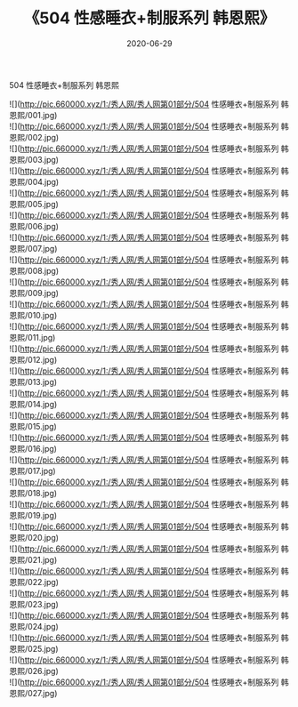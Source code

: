 ﻿---
layout: post
title:  《504 性感睡衣+制服系列 韩恩熙》
date:   2020-06-29
img: http://pic.660000.xyz/1:/秀人网/秀人网第01部分/504 性感睡衣+制服系列 韩恩熙/000.jpg
categories: [美女, 清纯, 唯美]
---

504 性感睡衣+制服系列 韩恩熙

  ![](http://pic.660000.xyz/1:/秀人网/秀人网第01部分/504 性感睡衣+制服系列 韩恩熙/001.jpg) <br> ![](http://pic.660000.xyz/1:/秀人网/秀人网第01部分/504 性感睡衣+制服系列 韩恩熙/002.jpg) <br> ![](http://pic.660000.xyz/1:/秀人网/秀人网第01部分/504 性感睡衣+制服系列 韩恩熙/003.jpg) <br> ![](http://pic.660000.xyz/1:/秀人网/秀人网第01部分/504 性感睡衣+制服系列 韩恩熙/004.jpg) <br> ![](http://pic.660000.xyz/1:/秀人网/秀人网第01部分/504 性感睡衣+制服系列 韩恩熙/005.jpg) <br> ![](http://pic.660000.xyz/1:/秀人网/秀人网第01部分/504 性感睡衣+制服系列 韩恩熙/006.jpg) <br> ![](http://pic.660000.xyz/1:/秀人网/秀人网第01部分/504 性感睡衣+制服系列 韩恩熙/007.jpg) <br> ![](http://pic.660000.xyz/1:/秀人网/秀人网第01部分/504 性感睡衣+制服系列 韩恩熙/008.jpg) <br> ![](http://pic.660000.xyz/1:/秀人网/秀人网第01部分/504 性感睡衣+制服系列 韩恩熙/009.jpg) <br> ![](http://pic.660000.xyz/1:/秀人网/秀人网第01部分/504 性感睡衣+制服系列 韩恩熙/010.jpg) <br> ![](http://pic.660000.xyz/1:/秀人网/秀人网第01部分/504 性感睡衣+制服系列 韩恩熙/011.jpg) <br> ![](http://pic.660000.xyz/1:/秀人网/秀人网第01部分/504 性感睡衣+制服系列 韩恩熙/012.jpg) <br> ![](http://pic.660000.xyz/1:/秀人网/秀人网第01部分/504 性感睡衣+制服系列 韩恩熙/013.jpg) <br> ![](http://pic.660000.xyz/1:/秀人网/秀人网第01部分/504 性感睡衣+制服系列 韩恩熙/014.jpg) <br> ![](http://pic.660000.xyz/1:/秀人网/秀人网第01部分/504 性感睡衣+制服系列 韩恩熙/015.jpg) <br> ![](http://pic.660000.xyz/1:/秀人网/秀人网第01部分/504 性感睡衣+制服系列 韩恩熙/016.jpg) <br> ![](http://pic.660000.xyz/1:/秀人网/秀人网第01部分/504 性感睡衣+制服系列 韩恩熙/017.jpg) <br> ![](http://pic.660000.xyz/1:/秀人网/秀人网第01部分/504 性感睡衣+制服系列 韩恩熙/018.jpg) <br> ![](http://pic.660000.xyz/1:/秀人网/秀人网第01部分/504 性感睡衣+制服系列 韩恩熙/019.jpg) <br> ![](http://pic.660000.xyz/1:/秀人网/秀人网第01部分/504 性感睡衣+制服系列 韩恩熙/020.jpg) <br> ![](http://pic.660000.xyz/1:/秀人网/秀人网第01部分/504 性感睡衣+制服系列 韩恩熙/021.jpg) <br> ![](http://pic.660000.xyz/1:/秀人网/秀人网第01部分/504 性感睡衣+制服系列 韩恩熙/022.jpg) <br> ![](http://pic.660000.xyz/1:/秀人网/秀人网第01部分/504 性感睡衣+制服系列 韩恩熙/023.jpg) <br> ![](http://pic.660000.xyz/1:/秀人网/秀人网第01部分/504 性感睡衣+制服系列 韩恩熙/024.jpg) <br> ![](http://pic.660000.xyz/1:/秀人网/秀人网第01部分/504 性感睡衣+制服系列 韩恩熙/025.jpg) <br> ![](http://pic.660000.xyz/1:/秀人网/秀人网第01部分/504 性感睡衣+制服系列 韩恩熙/026.jpg) <br> ![](http://pic.660000.xyz/1:/秀人网/秀人网第01部分/504 性感睡衣+制服系列 韩恩熙/027.jpg) <br>